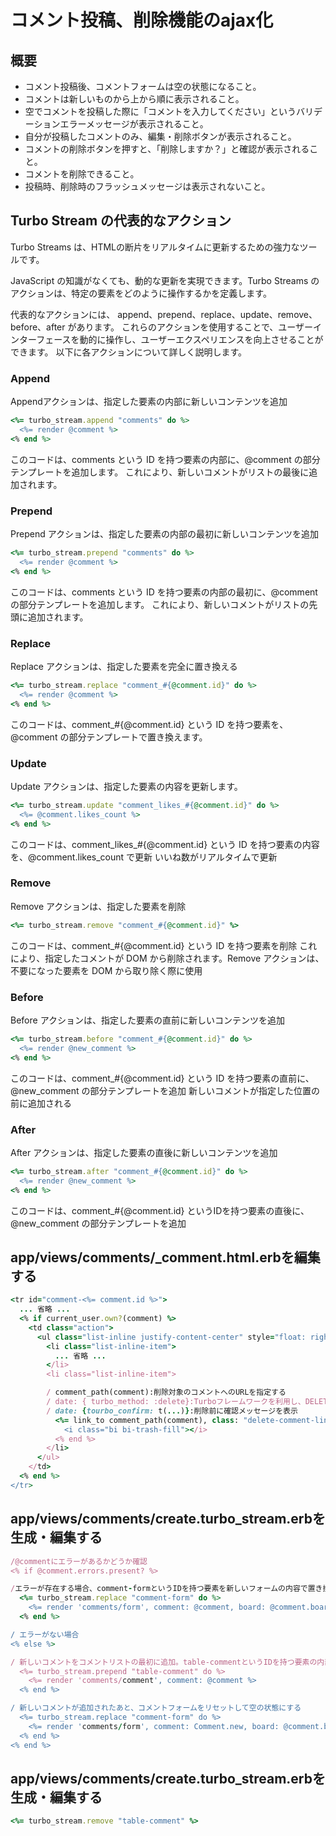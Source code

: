 # コメント投稿、削除機能のajax化

## 概要
* コメント投稿後、コメントフォームは空の状態になること。
* コメントは新しいものから上から順に表示されること。
* 空でコメントを投稿した際に「コメントを入力してください」というバリデーションエラーメッセージが表示されること。
* 自分が投稿したコメントのみ、編集・削除ボタンが表示されること。
* コメントの削除ボタンを押すと、「削除しますか？」と確認が表示されること。
* コメントを削除できること。
* 投稿時、削除時のフラッシュメッセージは表示されないこと。

## Turbo Stream の代表的なアクション
Turbo Streams は、HTMLの断片をリアルタイムに更新するための強力なツールです。

JavaScript の知識がなくても、動的な更新を実現できます。Turbo Streams のアクションは、特定の要素をどのように操作するかを定義します。

代表的なアクションには、 append、prepend、replace、update、remove、before、after があります。
これらのアクションを使用することで、ユーザーインターフェースを動的に操作し、ユーザーエクスペリエンスを向上させることができます。
以下に各アクションについて詳しく説明します。

### Append
Appendアクションは、指定した要素の内部に新しいコンテンツを追加
```ruby
<%= turbo_stream.append "comments" do %>
  <%= render @comment %>
<% end %>
```
このコードは、comments という ID を持つ要素の内部に、@comment の部分テンプレートを追加します。
これにより、新しいコメントがリストの最後に追加されます。

### Prepend
Prepend アクションは、指定した要素の内部の最初に新しいコンテンツを追加
```ruby
<%= turbo_stream.prepend "comments" do %>
  <%= render @comment %>
<% end %>
```
このコードは、comments という ID を持つ要素の内部の最初に、@comment の部分テンプレートを追加します。
これにより、新しいコメントがリストの先頭に追加されます。

### Replace
Replace アクションは、指定した要素を完全に置き換える
```ruby
<%= turbo_stream.replace "comment_#{@comment.id}" do %>
  <%= render @comment %>
<% end %>
```
このコードは、comment_#{@comment.id} という ID を持つ要素を、@comment の部分テンプレートで置き換えます。

### Update
Update アクションは、指定した要素の内容を更新します。
```ruby
<%= turbo_stream.update "comment_likes_#{@comment.id}" do %>
  <%= @comment.likes_count %>
<% end %>
```
このコードは、comment_likes_#{@comment.id} という ID を持つ要素の内容を、@comment.likes_count で更新
いいね数がリアルタイムで更新

### Remove
Remove アクションは、指定した要素を削除
```ruby
<%= turbo_stream.remove "comment_#{@comment.id}" %>
```
このコードは、comment_#{@comment.id} という ID を持つ要素を削除
これにより、指定したコメントが DOM から削除されます。Remove アクションは、不要になった要素を DOM から取り除く際に使用

### Before
Before アクションは、指定した要素の直前に新しいコンテンツを追加
```ruby
<%= turbo_stream.before "comment_#{@comment.id}" do %>
  <%= render @new_comment %>
<% end %>
```
このコードは、comment_#{@comment.id} という ID を持つ要素の直前に、@new_comment の部分テンプレートを追加
新しいコメントが指定した位置の前に追加される

### After
After アクションは、指定した要素の直後に新しいコンテンツを追加
```ruby
<%= turbo_stream.after "comment_#{@comment.id}" do %>
  <%= render @new_comment %>
<% end %>
```
このコードは、comment_#{@comment.id} というIDを持つ要素の直後に、@new_comment の部分テンプレートを追加

## app/views/comments/_comment.html.erbを編集する
```ruby
<tr id="comment-<%= comment.id %>">
  ... 省略 ...
  <% if current_user.own?(comment) %>
    <td class="action">
      <ul class="list-inline justify-content-center" style="float: right;">
        <li class="list-inline-item">
          ... 省略 ...
        </li>
        <li class="list-inline-item">

        / comment_path(comment):削除対象のコメントへのURLを指定する
        / date: { turbo_method: :delete}:Turboフレームワークを利用し、DELETE HTTPメソッドを使うよう指定(destroy.turbo_stream.erbを実行)
        / date: {tourbo_confirm: t(...)}:削除前に確認メッセージを表示
          <%= link_to comment_path(comment), class: "delete-comment-link", data: { turbo_method: :delete, turbo_confirm: t('defaults.delete_confirm') } do %>
            <i class="bi bi-trash-fill"></i>
          <% end %>
        </li>
      </ul>
    </td>
  <% end %>
</tr>
```
## app/views/comments/create.turbo_stream.erbを生成・編集する
```ruby
/@commentにエラーがあるかどうか確認 
<% if @comment.errors.present? %>

/エラーが存在する場合、comment-formというIDを持つ要素を新しいフォームの内容で置き換える
  <%= turbo_stream.replace "comment-form" do %>
    <%= render 'comments/form', comment: @comment, board: @comment.board %>
  <% end %>

/ エラーがない場合
<% else %>

/ 新しいコメントをコメントリストの最初に追加。table-commentというIDを持つ要素の内部の先頭に、新しいコメントの部分テンプレートを追加
  <%= turbo_stream.prepend "table-comment" do %>
    <%= render 'comments/comment', comment: @comment %>
  <% end %>

/ 新しいコメントが追加されたあと、コメントフォームをリセットして空の状態にする
  <%= turbo_stream.replace "comment-form" do %>
    <%= render 'comments/form', comment: Comment.new, board: @comment.board %>
  <% end %>
<% end %>
```
## app/views/comments/create.turbo_stream.erbを生成・編集する
```ruby
<%= turbo_stream.remove "table-comment" %>
```


























